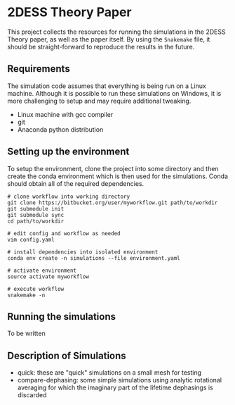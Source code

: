 # 2DESS Theory Paper

This project collects the resources for running the simulations in the 2DESS
Theory paper, as well as the paper itself. By using the ```Snakemake``` file,
it should be straight-forward to reproduce the results in the future.

## Requirements

The simulation code assumes that everything is being run on a Linux machine.
Although it is possible to run these simulations on Windows, it is more
challenging to setup and may require additional tweaking.

- Linux machine with gcc compiler
- git
- Anaconda python distribution

## Setting up the environment

To setup the environment, clone the project into some directory and then create
the conda environment which is then used for the simulations. Conda should
obtain all of the required dependencies.

```
# clone workflow into working directory
git clone https://bitbucket.org/user/myworkflow.git path/to/workdir
git submodule init
git submodule sync
cd path/to/workdir

# edit config and workflow as needed
vim config.yaml

# install dependencies into isolated environment
conda env create -n simulations --file environment.yaml

# activate environment
source activate myworkflow

# execute workflow
snakemake -n
```

## Running the simulations

To be written

## Description of Simulations

- quick: these are "quick" simulations on a small mesh for testing
- compare-dephasing: some simple simulations using analytic rotational
  averaging for which the imaginary part of the lifetime dephasings is discarded
